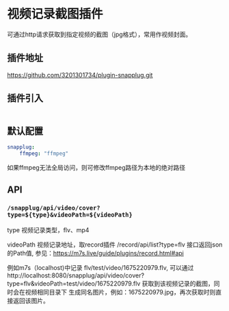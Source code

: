 # 视频记录截图插件

可通过http请求获取到指定视频的截图（jpg格式），常用作视频封面。

## 插件地址

https://github.com/3201301734/plugin-snapplug.git

## 插件引入
```go

```
## 默认配置

```yaml
snapplug:
    ffmpeg: "ffmpeg"
```
如果ffmpeg无法全局访问，则可修改ffmpeg路径为本地的绝对路径
## API

### `/snapplug/api/video/cover?type=${type}&videoPath=${videoPath}`

type       视频记录类型，flv、mp4

videoPath  视频记录地址，取record插件 /record/api/list?type=flv 接口返回json的Path值,  参见：https://m7s.live/guide/plugins/record.html#api

例如m7s（localhost)中记录 flv/test/video/1675220979.flv,
可以通过http://localhost:8080/snapplug/api/video/cover?type=flv&videoPath=test/video/1675220979.flv 获取到该视频记录的截图，同时会在视频相同目录下 生成同名图片，例如：1675220979.jpg，再次获取时则直接返回该图片。


